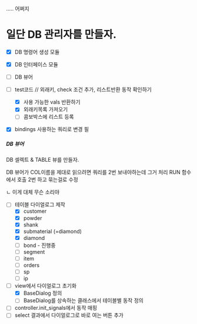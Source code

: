 ..... 어쩌지


# 일단 DB 관리자를 만들자. 
- [x] DB 명령어 생성 모듈
- [x] DB 인터페이스 모듈
- [ ] DB 뷰어

- [ ] test코드 // 외래키, check 조건 추가, 리스트반환 동작 확인하기
    - [x] 사용 가능한 vals 반환하기
    - [x] 외래키목록 가져오기 
    - [ ] 콤보박스에 리스트 등록

- [x] bindings 사용하는 쿼리로 변경 필

##### DB 뷰어
DB 셀렉트 & TABLE 뷰를 만들자. 

DB 뷰어가 COL이름을 제대로 읽으려면 쿼리를 2번 보내야하는데 그거 처리 RUN 함수에서 호출 2번 하고 묶는걸로 수정

ㄴ 이게 대체 무슨 소리야

- [ ] 테이블 다이얼로그 제작
    - [x] customer
    - [x] powder
    - [x] shank
    - [x] submaterial (=diamond)
    - [x] diamond
    - [ ] bond - 진행중
    - [ ] segment
    - [ ] item
    - [ ] orders
    - [ ] sp
    - [ ] ip

- [ ] view에서 다이얼로그 초기화
    - [x] BaseDialog 정의
    - [ ] BaseDialog를 상속하는 클래스에서 테이블별 동작 정의
- [ ] controller.init_signals에서 동작 매핑 
- [ ] select 결과에서 다이얼로그로 바로 여는 버튼 추가